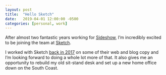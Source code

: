 ```yaml
---
layout: post
title:  "Hello Sketch"
date:   2019-04-01 12:00:00 -0500
categories: [personal, work]
---
```

After almost two fantastic years working for [Sideshow](https://www.sideshowagency.com/), I’m incredibly excited to be joining the team at [Sketch](https://www.sketch.com/).

I worked with Sketch [back in 2017](https://freddiewrit.es/sketch/) on some of their web and blog copy and I’m looking forward to doing a whole lot more of that. It also gives me an opportunity to rebuild my old sit-stand desk and set up a new home office down on the South Coast.
